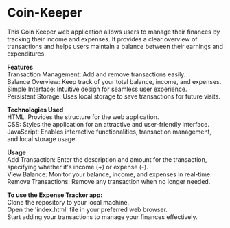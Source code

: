 # Coin-Keeper
This Coin Keeper web application allows users to manage their finances by tracking their income and expenses. It provides a clear overview of transactions and helps users maintain a balance between their earnings and expenditures.

**Features**<br />
Transaction Management: Add and remove transactions easily.<br />
Balance Overview: Keep track of your total balance, income, and expenses.<br />
Simple Interface: Intuitive design for seamless user experience.<br />
Persistent Storage: Uses local storage to save transactions for future visits.<br />

**Technologies Used**<br />
HTML: Provides the structure for the web application.<br />
CSS: Styles the application for an attractive and user-friendly interface.<br />
JavaScript: Enables interactive functionalities, transaction management, and local storage usage.<br />

**Usage**<br />
Add Transaction: Enter the description and amount for the transaction, specifying whether it's income (+) or expense (-).<br />
View Balance: Monitor your balance, income, and expenses in real-time.<br />
Remove Transactions: Remove any transaction when no longer needed.<br />


**To use the Expense Tracker app:** <br />
Clone the repository to your local machine.<br />
Open the 'index.html' file in your preferred web browser.<br />
Start adding your transactions to manage your finances effectively.
